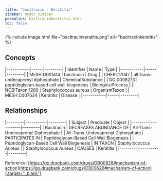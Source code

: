 ```yaml
---
title: "bacitracin - Keratitis"
sidebar: mydoc_sidebar
permalink: bacitracinkeratitis.html
toc: false 
---
```


{% include image.html file="bacitracinkeratitis.png" alt="bacitracinkeratitis" %}

## Concepts

|------------|------|---------|
| Identifier | Name | Type    |
|------------|------|---------|
| MESH:D001414 | bacitracin | Drug |
| CHEBI:17047 | all-trans-undecaprenyl diphosphate | ChemicalSubstance |
| GO:0009273 | peptidoglycan-based cell wall biogenesis | BiologicalProcess |
| NCBITaxon:1280 | Staphylococcus aureus | OrganismTaxon |
| MESH:D007634 | Keratitis | Disease |
|------------|------|---------|

## Relationships

|---------|-----------|---------|
| Subject | Predicate | Object  |
|---------|-----------|---------|
| Bacitracin | DECREASES ABUNDANCE OF | All-Trans-Undecaprenyl Diphosphate |
| All-Trans-Undecaprenyl Diphosphate | PARTICIPATES IN | Peptidoglycan-Based Cell Wall Biogenesis |
| Peptidoglycan-Based Cell Wall Biogenesis | IN TAXON | Staphylococcus Aureus |
| Staphylococcus Aureus | CAUSES | Keratitis |
|---------|-----------|---------|

Reference: [https://go.drugbank.com/drugs/DB00626#mechanism-of-action](https://go.drugbank.com/drugs/DB00626#mechanism-of-action){:target="_blank"}